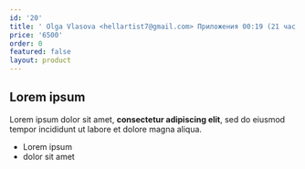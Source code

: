 ```yaml
---
id: '20'
title: ' Olga Vlasova <hellartist7@gmail.com> Приложения 00:19 (21 час назад) кому: я  "Холодная Нона", 2019. Холст 80/60, масло.'
price: '6500'
order: 0
featured: false
layout: product
---
```

## Lorem ipsum

Lorem ipsum dolor sit amet, **consectetur adipiscing elit**, sed do eiusmod tempor incididunt ut labore et dolore magna aliqua.

- Lorem ipsum
- dolor sit amet